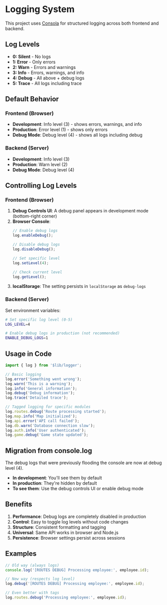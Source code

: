 # Logging System

This project uses [Consola](https://github.com/unjs/consola) for structured logging across both frontend and backend.

## Log Levels

- **0: Silent** - No logs
- **1: Error** - Only errors
- **2: Warn** - Errors and warnings
- **3: Info** - Errors, warnings, and info
- **4: Debug** - All above + debug logs
- **5: Trace** - All logs including trace

## Default Behavior

### Frontend (Browser)
- **Development**: Info level (3) - shows errors, warnings, and info
- **Production**: Error level (1) - shows only errors
- **Debug Mode**: Debug level (4) - shows all logs including debug

### Backend (Server)
- **Development**: Info level (3)
- **Production**: Warn level (2)
- **Debug Mode**: Debug level (4)

## Controlling Log Levels

### Frontend (Browser)
1. **Debug Controls UI**: A debug panel appears in development mode (bottom-right corner)
2. **Browser Console**: 
   ```javascript
   // Enable debug logs
   log.enableDebug();
   
   // Disable debug logs
   log.disableDebug();
   
   // Set specific level
   log.setLevel(4);
   
   // Check current level
   log.getLevel();
   ```
3. **localStorage**: The setting persists in `localStorage` as `debug-logs`

### Backend (Server)
Set environment variables:
```bash
# Set specific log level (0-5)
LOG_LEVEL=4

# Enable debug logs in production (not recommended)
ENABLE_DEBUG_LOGS=1
```

## Usage in Code

```typescript
import { log } from '$lib/logger';

// Basic logging
log.error('Something went wrong');
log.warn('This is a warning');
log.info('General information');
log.debug('Debug information');
log.trace('Detailed trace');

// Tagged logging for specific modules
log.routes.debug('Route processing started');
log.map.info('Map initialized');
log.api.error('API call failed');
log.db.warn('Database connection slow');
log.auth.info('User authenticated');
log.game.debug('Game state updated');
```

## Migration from console.log

The debug logs that were previously flooding the console are now at debug level (4). 

- **In development**: You'll see them by default
- **In production**: They're hidden by default
- **To see them**: Use the debug controls UI or enable debug mode

## Benefits

1. **Performance**: Debug logs are completely disabled in production
2. **Control**: Easy to toggle log levels without code changes
3. **Structure**: Consistent formatting and tagging
4. **Universal**: Same API works in browser and Node.js
5. **Persistence**: Browser settings persist across sessions

## Examples

```typescript
// Old way (always logs)
console.log('[ROUTES DEBUG] Processing employee:', employee.id);

// New way (respects log level)
log.debug('[ROUTES DEBUG] Processing employee:', employee.id);

// Even better with tags
log.routes.debug('Processing employee:', employee.id);
``` 